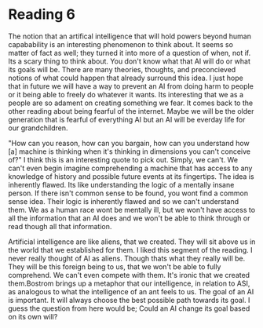 # Reading 6 

The notion that an artifical intelligence that will hold powers beyond human capabability is an interesting phenomenon
to think about. It seems so matter of fact as well; they turned it into more of a question of when, not if. Its a scary thing
to think about. You don't know what that AI will do or what its goals will be. There are many theories, thoughts, and
preconcieved notions of what could happen that already surround this idea. I just hope that in future we will have a way to
prevent an AI from doing harm to people or it being able to freely do whatever it wants. Its interesting that we as a people
are so adament on creating something we fear. It comes back to the other reading about being fearful of the internet. Maybe we
will be the older generation that is fearful of everything AI but an AI will be everday life for our grandchildren. 

"How can you reason, how can you bargain, how can you understand how [a] machine is thinking when it's thinking in dimensions
you can't conceive of?" I think this is an interesting quote to pick out. Simply, we can't. We can't even begin imagine
comprehending a machine that has access to any knowledge of history and possible future events at its fingertips. The idea is
inherently flawed. Its like understanding the logic of a mentally insane person. If there isn't common sense to be found, you
wont find a common sense idea. Their logic is inherently flawed and so we can't understand them. We as a human race wont be
mentally ill, but we won't have access to all the information that an AI does and we won't be able to think through or read
though all that information. 

Artificial intelligence are like aliens, that we created. They will sit above us in the world that we established for them.
I liked this segment of the reading. I never really thought of AI as aliens. Though thats what they really will be. They will
be this foreign being to us, that we won't be able to fully comprehend. We can't even compete with them. It's ironic that we
created them.Bostrom brings up a metaphor that our intelligence, in relation to ASI, as analogous to what the intelligence of an ant feels 
to us. The goal of an AI is important. It will always choose the best possible path towards its goal. I guess the question from here
would be; Could an AI change its goal based on its own will? 


